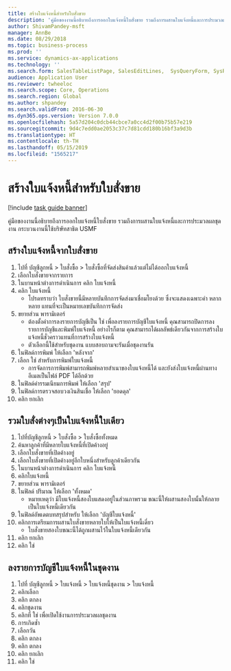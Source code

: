 ```yaml
---
title: สร้างใบแจ้งหนี้สำหรับใบสั่งขาย
description: 'คู่มือของงานนี้อธิบายถึงการออกใบแจ้งหนี้ใบสั่งขาย รวมถึงการผสานใบแจ้งหนี้และการประมวลผลชุดงาน '
author: ShivamPandey-msft
manager: AnnBe
ms.date: 08/29/2018
ms.topic: business-process
ms.prod: ''
ms.service: dynamics-ax-applications
ms.technology: ''
ms.search.form: SalesTableListPage, SalesEditLines,  SysQueryForm, SysRecurrence
audience: Application User
ms.reviewer: twheeloc
ms.search.scope: Core, Operations
ms.search.region: Global
ms.author: shpandey
ms.search.validFrom: 2016-06-30
ms.dyn365.ops.version: Version 7.0.0
ms.openlocfilehash: 5a57d204c0dcb44cbce7a0cc4d2f00b75b57e219
ms.sourcegitcommit: 9d4c7edd0ae2053c37c7d81cdd180b16bf3a9d3b
ms.translationtype: HT
ms.contentlocale: th-TH
ms.lasthandoff: 05/15/2019
ms.locfileid: "1565217"
---
```

# <a name="create-sales-order-invoices"></a>สร้างใบแจ้งหนี้สำหรับใบสั่งขาย

[!include [task guide banner](../../includes/task-guide-banner.md)]

คู่มือของงานนี้อธิบายถึงการออกใบแจ้งหนี้ใบสั่งขาย รวมถึงการผสานใบแจ้งหนี้และการประมวลผลชุดงาน  กระบวนงานนี้ใช้บริษัทสาธิต USMF


## <a name="create-an-invoice-from-a-sales-order"></a>สร้างใบแจ้งหนี้จากใบสั่งขาย
1. ไปที่ บัญชีลูกหนี้ > ใบสั่งซื้อ > ใบสั่งซื้อที่จัดส่งสินค้าแล้วแต่ไม่ได้ออกใบแจ้งหนี้
2. เลือกใบสั่งขายจากรายการ 
3. ในบานหน้าต่างการดำเนินการ คลิก ใบแจ้งหนี้
4. คลิก ใบแจ้งหนี้
    * โปรดทราบว่า ใบสั่งขายนี้มีหลายบันทึกการจัดส่งมาเชื่อมโยงด้วย  ซึ่งจะแสดงเฉพาะคำ <multiple> หลากหลาย แทนที่จะเป็นหมายเลขบันทึกการจัดส่ง  
5. ขยายส่วน พารามิเตอร์
    * ต้องตั้งค่าการลงรายการบัญชีเป็น ใช่ เพื่อลงรายการบัญชีใบแจ้งหนี้  คุณสามารถปิดการลงรายการบัญชีและพิมพ์ใบแจ้งหนี้  อย่างไรก็ตาม คุณสามารถได้ผลลัพธ์เดียวกันจากการสร้างใบแจ้งหนี้ชั่วคราวแทนที่การสร้างใบแจ้งหนี้  
    * ตัวเลือกนี้ใช้สำหรับชุดงาน แบบสอบถามจะรันเมื่อชุดงานรัน    
6. ในฟิลด์การพิมพ์ ให้เลือก 'หลังจาก'
7. เลือก ใช่ สำหรับการพิมพ์ใบแจ้งหนี้
    * การจัดการการพิมพ์สามารถพิมพ์หลายสำเนาของใบแจ้งหนี้ได้ และยังส่งใบแจ้งหนี้ผ่านทางอีเมลเป็นไฟล์ PDF ได้อีกด้วย  
8. ในฟิลด์ค่ารรมเนียมการพิมพ์ ให้เลือก 'สรุป'
9. ในฟิลด์การตรวจสอบวงเงินสินเชื่อ ให้เลือก 'ยอดดุล'
10. คลิก ยกเลิก

## <a name="combine-orders-into-a-single-invoice"></a>รวมใบสั่งต่างๆเป็นใบแจ้งหนี้ใบเดียว
1. ไปที่บัญชีลูกหนี้ > ใบสั่งซื้อ > ใบสั่งซื้อทั้งหมด
2. ค้นหาลูกค้าที่มีหลายใบแจ้งหนี้ที่เปิดค้างอยู่
3. เลือกใบสั่งขายที่เปิดค้างอยู่
4. เลือกใบสั่งขายที่เปิดค้างอยู่อีกใบหนึ่งสำหรับลูกค้าเดียวกัน
5. ในบานหน้าต่างการดำเนินการ คลิก ใบแจ้งหนี้
6. คลิกใบแจ้งหนี้
7. ขยายส่วน พารามิเตอร์
8. ในฟิลด์ ปริมาณ ให้เลือก 'ทั้งหมด'
    * หมายเหตุว่า มีใบแจ้งหนี้สองใบแสดงอยู่ในส่วนภาพรวม  ขณะนี้ให้ผสานสองใบนั้นให้กลายเป็นใบแจ้งหนี้เดียวกัน  
9. ในฟิลด์อัพเดตบทสรุปสำหรับ ให้เลือก 'บัญชีใบแจ้งหนี้'
10. คลิกการเตรียมการผสานใบสั่งขายหลายใบให้เป็นใบแจ้งหนี้เดี่ยว
    * ใบสั่งขายสองใบขณะนี้ได้ถูกผสานไว้ในใบแจ้งหนี้เดียวกัน   
11. คลิก ยกเลิก
12. คลิก ใช่

## <a name="post-invoices-in-a-batch"></a>ลงรายการบัญชีใบแจ้งหนี้ในชุดงาน
1. ไปที่ บัญชีลูกหนี้ > ใบแจ้งหนี้ > ใบแจ้งหนี้ชุดงาน > ใบแจ้งหนี้
2. คลิกเลือก 
3. คลิก ตกลง
4. คลิกชุดงาน
5. คลิกที่ ใช่ เพื่อเปิดใช้งานการประมวลผลชุดงาน
6. การเกิดซ้ำ 
7. เลือกวัน
8. คลิก ตกลง
9. คลิก ตกลง
10. คลิก ยกเลิก
11. คลิก ใช่

